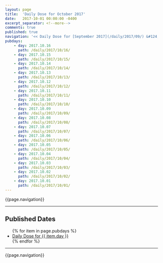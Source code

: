 ```yaml
---
layout: page
title:  'Daily Dose for October 2017'
date:   2017-10-01 00:00:00 -0400
excerpt_separator: <!--more-->
comments: true
published: true
navigation: '<< Daily Dose for [September 2017](/daily/2017/09/) &#124; [2017](/daily/2017/) &#124; Daily Dose for November 2017 >>'
pubdays: 
    - day: 2017.10.16
      path: /daily/2017/10/16/
    - day: 2017.10.15
      path: /daily/2017/10/15/
    - day: 2017.10.14
      path: /daily/2017/10/14/
    - day: 2017.10.13
      path: /daily/2017/10/13/
    - day: 2017.10.12
      path: /daily/2017/10/12/
    - day: 2017.10.11
      path: /daily/2017/10/11/
    - day: 2017.10.10
      path: /daily/2017/10/10/
    - day: 2017.10.09
      path: /daily/2017/10/09/
    - day: 2017.10.08
      path: /daily/2017/10/08/
    - day: 2017.10.07
      path: /daily/2017/10/07/
    - day: 2017.10.06
      path: /daily/2017/10/06/
    - day: 2017.10.05
      path: /daily/2017/10/05/
    - day: 2017.10.04
      path: /daily/2017/10/04/
    - day: 2017.10.03
      path: /daily/2017/10/03/
    - day: 2017.10.02
      path: /daily/2017/10/02/
    - day: 2017.10.01
      path: /daily/2017/10/01/
---
```

{{page.navigation}}
<hr/>

## Published Dates
<ul>
  {% for item in page.pubdays %}
    <li><a href="{{ item.path }}">Daily Dose for {{ item.day }}</a></li>
  {% endfor %}
</ul>

<hr/>
{{page.navigation}}
